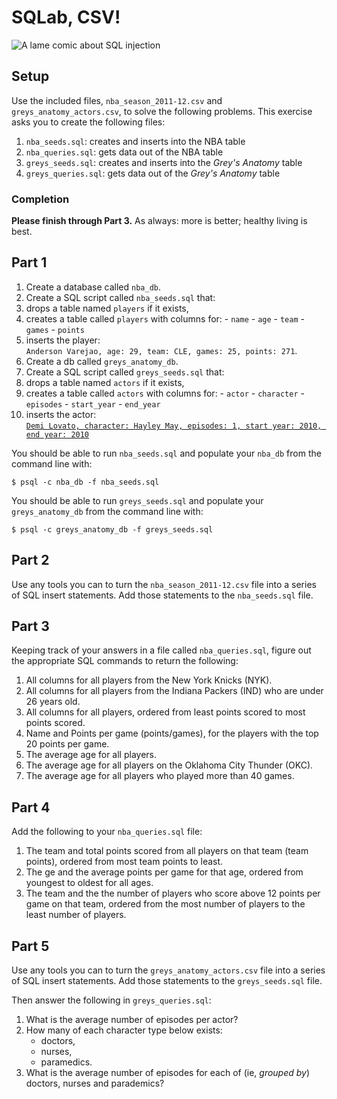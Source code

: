 # SQLab, CSV!

![A lame comic about SQL injection](http://coding.smashingmagazine.com/wp-content/uploads/2010/10/sql.png)

## Setup

Use the included files, `nba_season_2011-12.csv` and `greys_anatomy_actors.csv`,
to solve the following problems. This exercise asks you to create the following
files:

1. `nba_seeds.sql`: creates and inserts into the NBA table
1. `nba_queries.sql`: gets data out of the NBA table
1. `greys_seeds.sql`: creates and inserts into the *Grey's Anatomy* table
1. `greys_queries.sql`: gets data out of the *Grey's Anatomy* table

### Completion

**Please finish through Part 3.** As always: more is better; healthy living is
best.

## Part 1

1. Create a database called `nba_db`.
1. Create a SQL script called `nba_seeds.sql` that:
  1. drops a table named `players` if it exists,
  1. creates a table called `players` with columns for:
    - `name`
    - `age`
    - `team`
    - `games`
    - `points`
  1. inserts the player:<br>
     `Anderson Varejao, age: 29, team: CLE, games: 25, points: 271`.
1. Create a db called `greys_anatomy_db`.
1. Create a SQL script called `greys_seeds.sql` that:
  1. drops a table named `actors` if it exists,
  1. creates a table called `actors` with columns for:
    - `actor`
    - `character`
    - `episodes`
    - `start_year`
    - `end_year`
  1. inserts the actor:<br>
     [`Demi Lovato, character: Hayley May, episodes: 1, start year: 2010, end year: 2010`](http://static.tvgcdn.net/MediaBin/Galleries/Editorial/121112/Greys_Anatomy_Guest_Stars/thumbs/greys-guest-stars)

You should be able to run `nba_seeds.sql` and populate your `nba_db` from the
command line with:

```
$ psql -c nba_db -f nba_seeds.sql
```

You should be able to run `greys_seeds.sql` and populate your `greys_anatomy_db`
from the command line with:

```
$ psql -c greys_anatomy_db -f greys_seeds.sql
```

## Part 2

Use any tools you can to turn the `nba_season_2011-12.csv` file into a series of
SQL insert statements. Add those statements to the `nba_seeds.sql` file.

## Part 3

Keeping track of your answers in a file called `nba_queries.sql`, figure out
the appropriate SQL commands to return the following:

1. All columns for all players from the New York Knicks (NYK).
1. All columns for all players from the Indiana Packers (IND) who are under 26
   years old.
1. All columns for all players, ordered from least points scored to most points
   scored.
1. Name and Points per game (points/games), for the players with the top 20
   points per game.
1. The average age for all players.
1. The average age for all players on the Oklahoma City Thunder (OKC).
1. The average age for all players who played more than 40 games.

## Part 4

Add the following to your `nba_queries.sql` file:

1. The team and total points scored from all players on that team (team points),
   ordered from most team points to least.
2. The ge and the average points per game for that age, ordered from youngest to
   oldest for all ages.
3. The team and the the number of players who score above 12 points per game on
   that team, ordered from the most number of players to the least number of
   players.

## Part 5

Use any tools you can to turn the `greys_anatomy_actors.csv` file into a series
of SQL insert statements. Add those statements to the `greys_seeds.sql` file.

Then answer the following in `greys_queries.sql`:

1. What is the average number of episodes per actor?
2. How many of each character type below exists:
   - doctors,
   - nurses,
   - paramedics.
3. What is the average number of episodes for each of (ie, *grouped by*)
   doctors, nurses and parademics?
